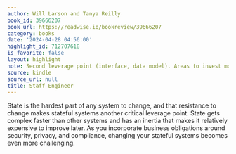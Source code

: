 ```yaml
---
author: Will Larson and Tanya Reilly
book_id: 39666207
book_url: https://readwise.io/bookreview/39666207
category: books
date: '2024-04-28 04:56:00'
highlight_id: 712707618
is_favorite: false
layout: highlight
note: Second leverage point (interface, data model). Areas to invest more in quality
source: kindle
source_url: null
title: Staff Engineer
---
```


State is the hardest part of any system to change, and that resistance to change makes stateful systems another critical leverage point. State gets complex faster than other systems and has an inertia that makes it relatively expensive to improve later. As you incorporate business obligations around security, privacy, and compliance, changing your stateful systems becomes even more challenging.